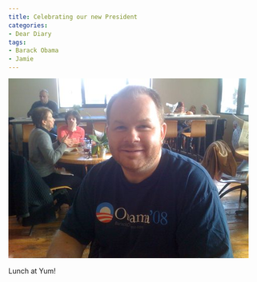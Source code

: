 ```yaml
---
title: Celebrating our new President
categories:
- Dear Diary
tags:
- Barack Obama
- Jamie
---
```


![](/assets/posts/2009/cab11384e3c89999a259f3ccf92ead64.png)
  



Lunch at Yum!
